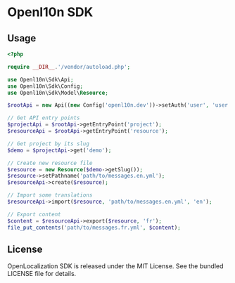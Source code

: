 # Openl10n SDK

## Usage

```php
<?php

require __DIR__.'/vendor/autoload.php';

use Openl10n\Sdk\Api;
use Openl10n\Sdk\Config;
use Openl10n\Sdk\Model\Resource;

$rootApi = new Api((new Config('openl10n.dev'))->setAuth('user', 'user'));

// Get API entry points
$projectApi = $rootApi->getEntryPoint('project');
$resourceApi = $rootApi->getEntryPoint('resource');

// Get project by its slug
$demo = $projectApi->get('demo');

// Create new resource file
$resource = new Resource($demo->getSlug());
$resource->setPathname('path/to/messages.en.yml');
$resourceApi->create($resource);

// Import some translations
$resourceApi->import($resource, 'path/to/messages.en.yml', 'en');

// Export content
$content = $resourceApi->export($resource, 'fr');
file_put_contents('path/to/messages.fr.yml', $content);
```

## License

OpenLocalization SDK is released under the MIT License.
See the bundled LICENSE file for details.
